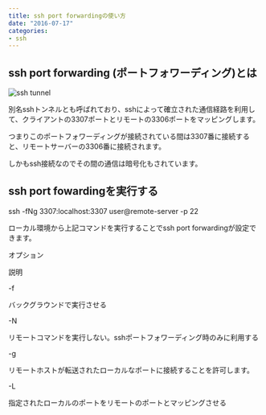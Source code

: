 ```yaml
---
title: ssh port forwardingの使い方
date: "2016-07-17"
categories: 
- ssh
---
```


## ssh port forwarding (ポートフォワーディング)とは



![ssh tunnel](https://hypermkt-blog.lolipop.io/wp-content/uploads/2016/07/ssh-tunnel.png)

別名sshトンネルとも呼ばれており、sshによって確立された通信経路を利用して、クライアントの3307ポートとリモートの3306ポートをマッピングします。

つまりこのポートフォワーディングが接続されている間は3307番に接続すると、リモートサーバーの3306番に接続されます。

しかもssh接続なのでその間の通信は暗号化もされています。


## ssh port fowardingを実行する



ssh -fNg 3307:localhost:3307 user@remote-server -p 22

ローカル環境から上記コマンドを実行することでssh port forwardingが設定できます。


オプション
  
説明

-f
  
バックグラウンドで実行させる

-N
  
リモートコマンドを実行しない。sshポートフォワーディング時のみに利用する

-g
  
リモートホストが転送されたローカルなポートに接続することを許可します。

-L
  
指定されたローカルのポートをリモートのポートとマッピングさせる

 